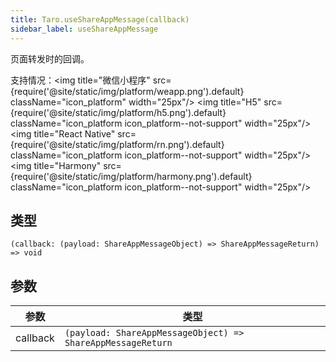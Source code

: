 ```yaml
---
title: Taro.useShareAppMessage(callback)
sidebar_label: useShareAppMessage
---
```


页面转发时的回调。

支持情况：<img title="微信小程序" src={require('@site/static/img/platform/weapp.png').default} className="icon_platform" width="25px"/> <img title="H5" src={require('@site/static/img/platform/h5.png').default} className="icon_platform icon_platform--not-support" width="25px"/> <img title="React Native" src={require('@site/static/img/platform/rn.png').default} className="icon_platform icon_platform--not-support" width="25px"/> <img title="Harmony" src={require('@site/static/img/platform/harmony.png').default} className="icon_platform icon_platform--not-support" width="25px"/>

## 类型

```tsx
(callback: (payload: ShareAppMessageObject) => ShareAppMessageReturn) => void
```

## 参数

| 参数 | 类型 |
| --- | --- |
| callback | `(payload: ShareAppMessageObject) => ShareAppMessageReturn` |
